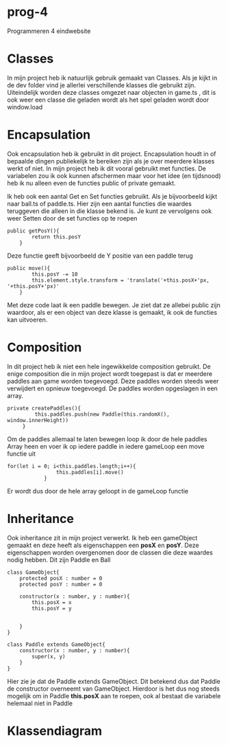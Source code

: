 # prog-4
Programmeren 4 eindwebsite

# Classes
In mijn project heb ik natuurlijk gebruik gemaakt van Classes. Als je kijkt in de dev folder vind je allerlei verschillende klasses die gebruikt zijn. Uiteindelijk worden deze classes omgezet naar objecten in game.ts , dit is ook weer een classe die geladen wordt als het spel geladen wordt door window.load

# Encapsulation 

Ook encapsulation heb ik gebruikt in dit project. Encapsulation houdt in of bepaalde dingen publiekelijk te bereiken zijn als je over meerdere klasses werkt of niet. In mijn project heb ik dit vooral gebruikt met functies. De variabelen zou ik ook kunnen afschermen maar voor het idee (en tijdsnood) heb ik nu alleen even de functies public of private gemaakt. 

Ik heb ook een aantal Get en Set functies gebruikt. Als je bijvoorbeeld kijkt naar ball.ts of paddle.ts. Hier zijn een aantal functies die waardes teruggeven die alleen in die klasse bekend is. Je kunt ze vervolgens ook weer Setten door de set functies op te roepen

```
public getPosY(){
        return this.posY
    }
```
Deze functie geeft bijvoorbeeld de Y positie van een paddle terug
```
public move(){
        this.posY -= 10
        this.element.style.transform = 'translate('+this.posX+'px, '+this.posY+'px)'
    } 
```
Met deze code laat ik een paddle bewegen. Je ziet dat ze allebei public zijn waardoor, als er een object van deze klasse is gemaakt, ik ook de functies kan uitvoeren.

# Composition

In dit project heb ik niet een hele ingewikkelde composition gebruikt. De enige composition die in mijn project wordt toegepast is dat er meerdere paddles aan game worden toegevoegd. Deze paddles worden steeds weer verwijdert en opnieuw toegevoegd. De paddles worden opgeslagen in een array.
```
private createPaddles(){
         this.paddles.push(new Paddle(this.randomX(), window.innerHeight))
     }
```

Om de paddles allemaal te laten bewegen loop ik door de hele paddles Array heen en voer ik op iedere paddle in iedere gameLoop een move functie uit
```
for(let i = 0; i<this.paddles.length;i++){
                this.paddles[i].move()
            }
```
Er wordt dus door de hele array geloopt in de gameLoop functie

# Inheritance

Ook inheritance zit in mijn project verwerkt. Ik heb een gameObject gemaakt en deze heeft als eigenschappen een **posX** en **posY**. Deze eigenschappen worden overgenomen door de classen die deze waardes nodig hebben. Dit zijn Paddle en Ball

```
class GameObject{
    protected posX : number = 0
    protected posY : number = 0

    constructor(x : number, y : number){
        this.posX = x
        this.posY = y

        
    }
}

class Paddle extends GameObject{
    constructor(x : number, y : number){
        super(x, y)
    }
}
```
Hier zie je dat de Paddle extends GameObject. Dit betekend dus dat Paddle de constructor overneemt van GameObject. Hierdoor is het dus nog steeds mogelijk om in Paddle **this.posX** aan te roepen, ook al bestaat die variabele helemaal niet in Paddle

# Klassendiagram


